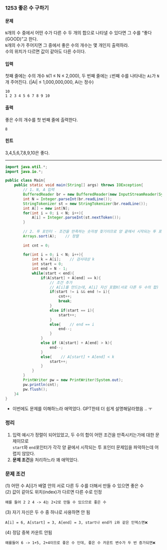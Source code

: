 ### 1253 좋은 수 구하기 

#### 문제
`N`개의 수 중에서 어떤 수가 다른 수 두 개의 합으로 나타낼 수 있다면 그 수를 “좋다(GOOD)”고 한다.  
`N`개의 수가 주어지면 그 중에서 좋은 수의 개수는 몇 개인지 출력하라.  
수의 위치가 다르면 값이 같아도 다른 수이다.  

#### 입력
첫째 줄에는 수의 개수 `N`(1 ≤ N ≤ 2,000), 두 번째 줄에는 `i`번째 수를 나타내는 `Ai`가 `N`개 주어진다. (|Ai| ≤ 1,000,000,000, Ai는 정수)
```
10
1 2 3 4 5 6 7 8 9 10
```

#### 출력
좋은 수의 개수를 첫 번째 줄에 출력한다.
```
8
```

#### 힌트
3,4,5,6,7,8,9,10은 좋다.

---
```java
import java.util.*;
import java.io.*;

public class Main{
    public static void main(String[] args) throws IOException{
        // 1. N, A 입력
        BufferedReader br = new BufferedReader(new InputStreamReader(System.in));
        int N = Integer.parseInt(br.readLine());
        StringTokenizer st = new StringTokenizer(br.readLine());
        int A[] = new int[N];
        for(int i = 0; i < N; i++){
            A[i] = Integer.parseInt(st.nextToken());
        }
        
        // 2. 투 포인터 - 조건을 만족하는 숫자쌍 찾기이므로 양 끝에서 시작되는 투 포인터 사용
        Arrays.sort(A);    // 정렬
        
        int cnt = 0;
   
        for(int i = 0; i < N; i++){
            int k = A[i];    // 검사대상 k
            int start = 0;
            int end = N - 1;
            while(start < end){
                if(A[start] + A[end] == k){
                    // 조건 추가 
                    // A[i]를 만드는데, A[i] 자신 포함X(서로 다른 두 수의 합)
                    if(start != i && end != i){
                        cnt++;
                        break;
                    }
                    else if(start == i){
                        start++;
                    }
                    else{    // end == i
                        end--;
                    }
                }
                else if (A[start] + A[end] > k){
                    end--;
                }
                else{    // A[start] + A[end] < k
                    start++;
                }
            }  
        }
        PrintWriter pw = new PrintWriter(System.out);
        pw.println(cnt);
        pw.flush();     
    }4
}
```
- 이번에도 문제를 이해하느라 애먹었다. GPT한테 더 쉽게 설명해달라했음 .. ㅜ

### 정리
1. 입력 예시가 정렬이 되어있었고, 두 수의 합이 어떤 조건을 만족시키는가에 대한 문제이므로  
   `start`와 `end`포인터가 각각 양 끝에서 시작되는 투 포인터 문제임을 파악하는데 어렵지 않았다.  
2. **문제 조건**을 처리하느라 꽤 애먹었다.

### 문제 조건
(1) 어떤 수 A[i]가 배열 안의 서로 다른 두 수를 더해서 만들 수 있으면 좋은 수  
(2) 값이 같아도 위치(index)가 다르면 다른 수로 인정
```
예를 들어 2 2 4 -> 4는 2+2로 만들 수 있으므로 좋은 수  
```
(3) 자기 자신은 두 수 중 하나로 사용하면 안 됨  
```
A[i] = 6, A[start] = 3, A[end] = 3, start나 end가 i와 같은 인덱스면❌
```

(4) 정답 중복 카운트 안됨
```
예를들어 6 -> 1+5, 2+4이므로 좋은 수 인데, 좋은 수 카운트 변수가 두 번 증가되면❌
```

   
